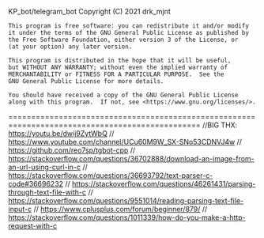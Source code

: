 KP_bot/telegram_bot
    Copyright (C) 2021  drk_mjnt

    This program is free software: you can redistribute it and/or modify
    it under the terms of the GNU General Public License as published by
    the Free Software Foundation, either version 3 of the License, or
    (at your option) any later version.

    This program is distributed in the hope that it will be useful,
    but WITHOUT ANY WARRANTY; without even the implied warranty of
    MERCHANTABILITY or FITNESS FOR A PARTICULAR PURPOSE.  See the
    GNU General Public License for more details.

    You should have received a copy of the GNU General Public License
    along with this program.  If not, see <https://www.gnu.org/licenses/>.
================================================================================================
//BIG THX: https://youtu.be/dwij9ZytWbQ
//         https://www.youtube.com/channel/UCu60M9W_SX-SNo53CDNVJ4w
//         https://github.com/reo7sp/tgbot-cpp
//         https://stackoverflow.com/questions/36702888/download-an-image-from-an-url-using-curl-in-c
//         https://stackoverflow.com/questions/36693792/text-parser-c-code#36696232
//         https://stackoverflow.com/questions/46261431/parsing-through-text-file-with-c
//         https://stackoverflow.com/questions/9551014/reading-parsing-text-file-input-c
//         https://www.cplusplus.com/forum/beginner/879/
//         https://stackoverflow.com/questions/1011339/how-do-you-make-a-http-request-with-c
